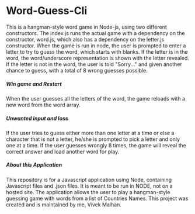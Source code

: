 # Word-Guess-Cli
This is a hangman-style word game in Node-js, using two different constructors.  The index.js runs the actual game with a dependency on the constructor, word.js, which also has a dependency on the letter.js constructor.  When the game is run in node, the user is prompted to enter a letter to try to guess the word, which starts with blanks.  If the letter is in the word, the word/underscore representation is shown with the letter revealed.  If the letter is not in the word, the user is told "Sorry..." and given another chance to guess, with a total of 8 wrong guesses possible. 


##### Win game and Restart

When the user guesses all the letters of the word, the game reloads with a new word from the word array.


##### Unwanted input and loss

If the user tries to guess either more than one letter at a time or else a character that is not a letter, he/she is prompted to pick a letter and only one at a time.  If the user guesses wrongly 8 times, the game will reveal the correct answer and load another word for play.


##### About this Application

This repository is for a Javascript application using Node, containing Javascript files and .json files. It is meant to be run in NODE, not on a hosted site.
The application allows the user to play a hangman-style guessing game with words from a list of Countries Names. This project was created and is maintained by me, Vivek Malhan.
